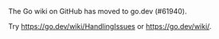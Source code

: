 The Go wiki on GitHub has moved to go.dev (#61940).

Try <https://go.dev/wiki/HandlingIssues> or <https://go.dev/wiki/>.

